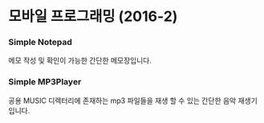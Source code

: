 # 모바일 프로그래밍 (2016-2)

### Simple Notepad

메모 작성 및 확인이 가능한 간단한 메모장입니다.

### Simple MP3Player

공용 MUSIC 디렉터리에 존재하는 mp3 파일들을 재생 할 수 있는 간단한 음악 재생기입니다.